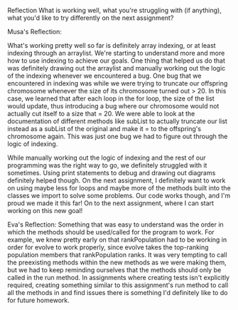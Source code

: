 Reflection
What is working well, what you're struggling with (if anything), what you'd like to try differently on the next assignment?

Musa's Reflection:

What's working pretty well so far is definitely array indexing, or at least indexing through an arraylist. We're starting to understand more and more how to use indexing to achieve our goals. One thing that helped us do that was definitely drawing out the arraylist and manually working out the logic of the indexing whenever we encountered a bug. One bug that we encountered in indexing was while we were trying to truncate our offspring chromosome whenever the size of its chromosome turned out > 20. In this case, we learned that after each loop in the for loop, the size of the list would update, thus introducing a bug where our chromosome would not actually cut itself to a size that = 20. We were able to look at the documentation of different methods like subList to actually truncate our list instead as a subList of the original and make it = to the offspring's chromosome again. This was just one bug we had to figure out through the logic of indexing. 
    
While manually working out the logic of indexing and the rest of our programming was the right way to go, we definitely struggled with it sometimes. Using print statements to debug and drawing out diagrams definitely helped though. On the next assignment, I definitely want to work on using maybe less for loops and maybe more of the methods built into the classes we import to solve some problems. Our code works though, and I'm proud we made it this far! On to the next assignment, where I can start working on this new goal!

Eva's Reflection:
Something that was easy to understand was the order in which the methods should be used/called for the program to work. For example, we knew pretty early on that rankPopulation had to be working in order for evolve to work properly, since evolve takes the top-ranking population members that rankPopulation ranks. It was very tempting to call the preexisting methods within the new methods as we were making them, but we had to keep reminding ourselves that the methods should only be called in the run method. In assignments where creating tests isn't explicitly required, creating something similar to this assignment's run method to call all the methods in and find issues there is something I'd definitely like to do for future homework.




